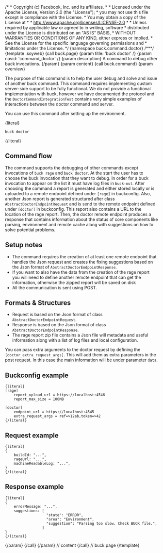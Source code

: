 /\* \* Copyright (c) Facebook, Inc. and its affiliates. \* \* Licensed
under the Apache License, Version 2.0 (the \"License\"); \* you may not
use this file except in compliance with the License. \* You may obtain a
copy of the License at \* \* http://www.apache.org/licenses/LICENSE-2.0
\* \* Unless required by applicable law or agreed to in writing,
software \* distributed under the License is distributed on an \"AS IS\"
BASIS, \* WITHOUT WARRANTIES OR CONDITIONS OF ANY KIND, either express
or implied. \* See the License for the specific language governing
permissions and \* limitations under the License. \*/ {namespace
buck.command.doctor} /\*\*\*/ {template .soyweb} {call buck.page} {param
title: \'buck doctor\' /} {param navid: \'command_doctor\' /} {param
description} A command to debug other buck invocations. {/param} {param
content} {call buck.command} {param overview}

The purpose of this command is to help the user debug and solve and
issue of another buck command. This command requires implementing custom
server-side support to be fully functional. We do not provide a
functional implementation with buck, however we have documented the
protocol and the `DoctorCommandIntegrationTest` contains very simple
examples of interactions between the doctor command and server.

You can use this command after setting up the environment.

{literal}

    buck doctor

{/literal}

## Command flow

The command supports the debugging of other commands except invocations
of `buck rage` and `buck doctor`. At the start the user has to choose
the buck invocation that they want to debug. In order for a buck
invocation to appear on the list it must have log files in `buck-out`.
After choosing the command a report is generated and either stored
locally or is uploaded to a remote endpoint defined under `[rage]` in
buckconfig. Also, another Json report is generated structured after
class `AbstractDoctorEndpointRequest` and is send to the remote endpoint
defined under `[doctor]` in buckconfig. This report also contains a URL
to the location of the rage report. Then, the doctor remote endpoint
produces a response that contains information about the status of core
components like parsing, environment and remote cache along with
suggestions on how to solve potential problems.

## Setup notes

-   The command requires the creation of at least one remote endpoint
    that handles the Json request and creates the fixing suggestions
    based on the Json format of `AbstractDoctorEndpointResponse`.
-   If you want to also have the data from the creation of the rage
    report you will need to define another remote endpoint that can get
    the information, otherwise the zipped report will be saved on disk
-   All the communication is sent using POST.

## Formats & Structures

-   Request is based on the Json format of class
    `AbstractDoctorEndpointRequest`.
-   Response is based on the Json format of class
    `AbstractDoctorEndpointResponse`.
-   The rage report zip file contains a Json file will metadata and
    useful information along with a list of log files and local
    configuration.

You can pass extra arguments to the doctor request by defining the
`[doctor_extra_request_args]`. This will add them as extra parameters in
the post request. In this case the main information will be under
parameter `data`.

## Buckconfig example

``` {.prettyprint .lang-js}
{literal}
[rage]
    report_upload_url = https://localhost:4546
    report_max_size = 100MB

[doctor]
    endpoint_url = https://localhost:4545
    extra_request_args = ref=>12ab,token=>42
{/literal}
```

## Request example

``` {.prettyprint .lang-js}
{literal}
{
    buildId: "...",
    rageUrl: "...",
    machineReadableLog: "...",
}
{/literal}
```

## Response example

``` {.prettyprint .lang-js}
{literal}
{
    errorMessage: "...",
    suggestions: [
                   "state": "ERROR",
                   "area": "Environment",
                   "suggestion": "Parsing too slow. Check BUCK file.",
                 ]
}
{/literal}
```

{/param} {/call} {/param} // content {/call} // buck.page {/template}
